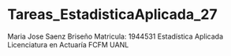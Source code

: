 # Tareas_EstadisticaAplicada_27
Maria Jose Saenz Briseño
Matricula: 1944531
Estadística Aplicada
Licenciatura en Actuaría
FCFM UANL
